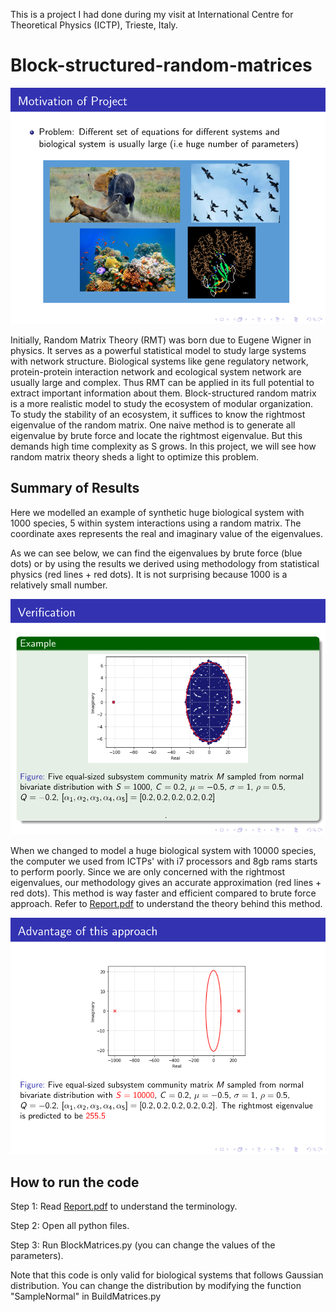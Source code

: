 This is a project I had done during my visit at International Centre for Theoretical Physics (ICTP), Trieste, Italy.

# Block-structured-random-matrices

![Motivation](https://github.com/lingminhao/Block-structured-random-matrices/blob/main/readme-images/projectmotivation.png)

Initially, Random Matrix Theory (RMT) was born due to Eugene Wigner in physics. It serves as a powerful statistical model to study large systems with network structure. Biological systems like gene regulatory network, protein-protein interaction network and ecological system network are usually large and complex. Thus RMT can be applied in its full potential to extract important information about them. Block-structured random matrix is a more realistic model to study the ecosystem of modular organization. To study the stability of an ecosystem, it suffices to know the rightmost eigenvalue of the random matrix. One naive method is to generate all eigenvalue by brute force and locate the rightmost eigenvalue. But this demands high time complexity as S grows. In this project, we will see how random matrix theory sheds a light to optimize this problem. 

## Summary of Results

Here we modelled an example of synthetic huge biological system with 1000 species, 5 within system interactions using a random matrix. The coordinate axes represents the real and imaginary value of the eigenvalues. 

As we can see below, we can find the eigenvalues by brute force (blue dots) or by using the results we derived using methodology from statistical physics (red lines + red dots). It is not surprising because 1000 is a relatively small number. 

![example](https://github.com/lingminhao/Block-structured-random-matrices/blob/main/readme-images/example.png)

When we changed to model a huge biological system with 10000 species, the computer we used from ICTPs' with i7 processors and 8gb rams starts to perform poorly. Since we are only concerned with the rightmost eigenvalues, our methodology gives an accurate approximation (red lines + red dots). This method is way faster and efficient compared to brute force approach. Refer to [Report.pdf](https://github.com/lingminhao/Block-structured-random-matrices/blob/main/Report.pdf) to understand the theory behind this method.  

![advantage](https://github.com/lingminhao/Block-structured-random-matrices/blob/main/readme-images/advantage.png)

## How to run the code 
Step 1: Read [Report.pdf](https://github.com/lingminhao/Block-structured-random-matrices/blob/main/Report.pdf) to understand the terminology. 

Step 2: Open all python files.

Step 3: Run BlockMatrices.py (you can change the values of the parameters).


Note that this code is only valid for biological systems that follows Gaussian distribution. You can change the distribution by modifying the function "SampleNormal" in BuildMatrices.py
